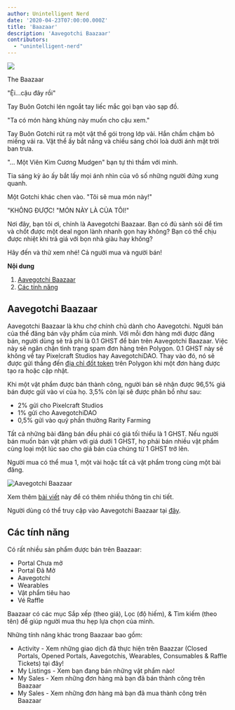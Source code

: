 ```yaml
---
author: Unintelligent Nerd
date: '2020-04-23T07:00:00.000Z'
title: 'Baazaar'
description: 'Aavegotchi Baazaar'
contributors:
  - "unintelligent-nerd"
---
```


<div class="headerImageContainer">
<img class="headerImage" src="/baazaar/baazaar.gif">
<p class="headerImageText">The Baazaar</p>
</div>

"Ệi...cậu đây rồi"

Tay Buôn Gotchi lén ngoắt tay liếc mắc gọi bạn vào sạp đồ.

"Ta có món hàng khủng này muốn cho cậu xem."

Tay Buôn Gotchi rút ra một vật thể gói trong lớp vải. Hắn chầm chậm bỏ miếng vải ra. Vật thể ấy bắt nắng và chiếu sáng chói loà dưới ánh mặt trời ban trưa.

"... Một Viên Kim Cương Mudgen" bạn tự thì thầm với mình.

Tia sáng kỳ ảo ấy bắt lấy mọi ánh nhìn của vô số những người đứng xung quanh.

Một Gotchi khác chen vào. "Tôi sẽ mua món này!"

"KHÔNG ĐƯỢC! "MÓN NÀY LÀ CỦA TÔI!"

Nơi đây, bạn tôi ơi, chính là Aavegotchi Baazaar. Bạn có đủ sành sỏi để tìm và chốt được một deal ngon lành nhanh gọn hay không? Bạn có thể chịu được nhiệt khi trả giá với bọn nhà giàu hay không?

Hãy đến và thử xem nhé! Cả người mua và người bán!

<div class="contentsBox">

**Nội dung**

<ol>
<li><a href=#aavegotchi-baazaar>Aavegotchi Baazaar</a></li>
<li><a href=#features>Các tính năng</a></li>
</ol>

</div>

## Aavegotchi Baazaar

Aavegotchi Baazaar là khu chợ chính chủ dành cho Aavegotchi. Người bán của thể đăng bán vậy phẩm của mình. Với mỗi đơn hàng mới được đăng bán, người dùng sẽ trả phí là 0.1 GHST để bán trên Aavegotchi Baazaar. Việc này sẽ ngăn chặn tình trạng spam đơn hàng trên Polygon. 0.1 GHST này sẽ không về tay Pixelcraft Studios hay AavegotchiDAO. Thay vào đó, nó sẽ được gửi thẳng đến [địa chỉ đốt token](https://explorer-mainnet.maticvigil.com/address/0xFFfFfFffFFfffFFfFFfFFFFFffFFFffffFfFFFfF/tokens) trên Polygon khi một đơn hàng được tạo ra hoặc cập nhật.

Khi một vật phẩm được bán thành công, người bán sẽ nhận được 96,5% giá bán được gửi vào ví của họ. 3,5% còn lại sẽ được phân bổ như sau:
* 2% gửi cho Pixelcraft Studios
* 1% gửi cho AavegotchiDAO
* 0,5% gửi vào quỹ phần thưởng Rarity Farming

Tất cả những bài đăng bán đều phải có giá tối thiểu là 1 GHST. Nếu người bán muốn bán vật phảm với giá dưới 1 GHST, họ phải bán nhiều vật phẩm cùng loại một lúc sao cho giá bán của chúng từ 1 GHST trở lên.

Người mua có thể mua 1, một vài hoặc tất cả vật phẩm trong cùng một bài đăng.

<img class = "bodyImage" src = "/baazaar/baazaar.png" alt = "Aavegotchi Baazaar" />

Xem thêm [bài viết](https://aavegotchi.medium.com/surprise-were-launching-an-aavegotchi-nft-marketplace-f8a388e89d7f) này để có thêm nhiều thông tin chi tiết.

Người dùng có thể truy cập vào Aavegotchi Baazaar tại [đây](https://aavegotchi.com/baazaar).

## Các tính năng
Có rất nhiều sản phẩm được bán trên Baazaar:

* Portal Chưa mở
* Portal Đã Mở
* Aavegotchi
* Wearables
* Vật phẩm tiêu hao
* Vé Raffle

Baazaar có các mục Sắp xếp (theo giá), Lọc (độ hiếm), & Tìm kiếm (theo tên) để giúp người mua thu hẹp lựa chọn của mình.

Những tính năng khác trong Baazaar bao gồm:

* Activity - Xem những giao dịch đã thực hiện trên Baazzar (Closed Portals, Opened Portals, Aavegotchis, Wearables, Consumables & Raffle Tickets) tại đây!
* My Listings - Xem bạn đang bán những vật phẩm nào!
* My Sales - Xem những đơn hàng mà bạn đã bán thành công trên Baazaar
* My Sales - Xem những đơn hàng mà bạn đã mua thành công trên Baazaar
